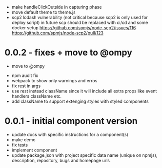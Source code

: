 [//]: # ()

- make handleClickOutside in capturing phase
- move default theme to theme.js
- scp2 lodash vulnerability (not critical because scp2 is only used for
  deploy script)
  in future scp should be replaced with ci/cd and some docker setup
  https://github.com/spmjs/node-scp2/issues/116
  https://github.com/spmjs/node-scp2/pull/123

# 0.0.2 - fixes + move to @ompy
- move to @ompy
+ npm audit fix
+ webpack to show only warnings and erros
+ fix rest in args
+ use rest instead className
  since it will include all extra props like event handlers className etc.
+ add className to support extenging styles with styled components

# 0.0.1 - initial component version
+ update docs with specific instructions for a component(s)
+ make demo
+ fix tests
+ implement component
+ update package.json with project specific data
  name (unique on npmjs), description, repository, bugs and homepage urls
